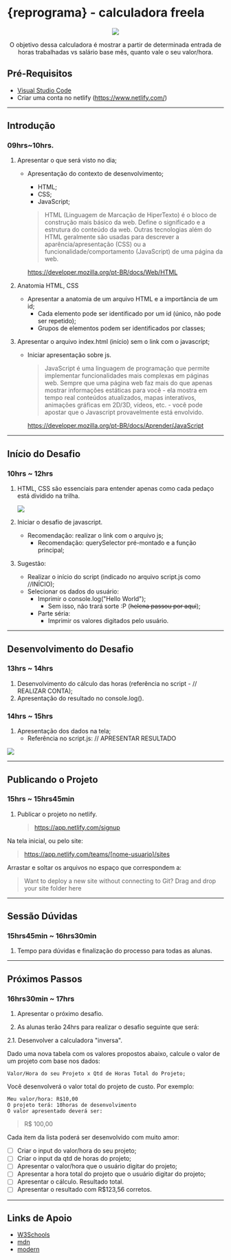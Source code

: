 # {reprograma} - calculadora freela

<p align="center">
  <img src=".github/docs/fullpage.png"/>
	
  <p align="center">
  O objetivo dessa calculadora é mostrar a partir de determinada entrada de horas trabalhadas vs salário base mês, quanto vale o seu valor/hora.
  </p>
  
</p>

## Pré-Requisitos

  - [Visual Studio Code](https://code.visualstudio.com/)
  - Criar uma conta no netlify (https://www.netlify.com/)

---

## Introdução

### 09hrs~10hrs.

1. Apresentar o que será visto no dia;
	- Apresentação do contexto de desenvolvimento;
		- HTML;
		- CSS;
		- JavaScript;
		
		> HTML (Linguagem de Marcação de HiperTexto) é o bloco de construção mais básico da web. Define o significado e a estrutura do conteúdo da web. Outras tecnologias além do HTML geralmente são usadas para descrever a aparência/apresentação (CSS) ou a funcionalidade/comportamento (JavaScript) de uma página da web.

		https://developer.mozilla.org/pt-BR/docs/Web/HTML

2. Anatomia HTML, CSS
	- Apresentar a anatomia de um arquivo HTML e a importância de um id;
		- Cada elemento pode ser identificado por um id (único, não pode ser repetido);
		- Grupos de elementos podem ser identificados por classes;

3. Apresentar o arquivo index.html (início) sem o link com o javascript;
	- Iniciar apresentação sobre js.

		> JavaScript é uma linguagem de programação que permite implementar funcionalidades mais complexas em páginas web. Sempre que uma página web faz mais do que apenas mostrar informações estáticas para você - ela mostra em tempo real conteúdos atualizados, mapas interativos, animações gráficas em 2D/3D, vídeos, etc. -  você pode apostar que o Javascript provavelmente está envolvido.

		https://developer.mozilla.org/pt-BR/docs/Aprender/JavaScript

---

## Início do Desafio

### 10hrs ~ 12hrs

1. HTML, CSS são essenciais para entender apenas como cada pedaço está dividido na trilha.

	![](.github/docs/deadpool.gif)

2. Iniciar o desafio de javascript.
	- Recomendação: realizar o link com o arquivo js;
		- Recomendação: querySelector pré-montado e a função principal;
3. Sugestão: 
	- Realizar o início do script (indicado no arquivo script.js como //INÍCIO);
	- Selecionar os dados do usuário:
		- Imprimir o console.log("Hello World");
			- Sem isso, não trará sorte :P (~~helena passou por aqui~~);
		- Parte séria:
			- Imprimir os valores digitados pelo usuário.

---

## Desenvolvimento do Desafio

### 13hrs ~ 14hrs

1. Desenvolvimento do cálculo das horas (referência no script - // REALIZAR CONTA);
2. Apresentação do resultado no console.log().

### 14hrs ~ 15hrs

1. Apresentação dos dados na tela;
	- Referência no script.js: // APRESENTAR RESULTADO

<img src=".github/docs/calculator.png"/>

---

## Publicando o Projeto

### 15hrs ~ 15hrs45min

1. Publicar o projeto no netlify.

	> https://app.netlify.com/signup

Na tela inicial, ou pelo site: 

> https://app.netlify.com/teams/[nome-usuario]/sites

Arrastar e soltar os arquivos no espaço que correspondem a:

> Want to deploy a new site without connecting to Git? Drag and drop your site folder here

---

## Sessão Dúvidas

### 15hrs45min ~ 16hrs30min

1. Tempo para dúvidas e finalização do processo para todas as alunas.

---

## Próximos Passos

### 16hrs30min ~ 17hrs

1. Apresentar o próximo desafio.

2. As alunas terão 24hrs para realizar o desafio seguinte que será:

2.1. Desenvolver a calculadora "inversa".

Dado uma nova tabela com os valores propostos abaixo, calcule o valor de um projeto com base nos dados:

```
Valor/Hora do seu Projeto x Qtd de Horas Total do Projeto;
```

Você desenvolverá o valor total do projeto de custo. Por exemplo:

```
Meu valor/hora: R$10,00
O projeto terá: 10horas de desenvolvimento
O valor apresentado deverá ser: 
```
> R$ 100,00

Cada item da lista poderá ser desenvolvido com muito amor:
- [ ] Criar o input do valor/hora do seu projeto;
- [ ] Criar o input da qtd de horas do projeto;
- [ ] Apresentar o valor/hora que o usuário digitar do projeto;
- [ ] Apresentar a hora total do projeto que o usuário digitar do projeto;
- [ ] Apresentar o cálculo. Resultado total.
- [ ] Apresentar o resultado com R$123,56 corretos.

---

## Links de Apoio

- [W3Schools](https://www.w3schools.com/js/)
- [mdn](https://developer.mozilla.org/en-US/docs/Web/JavaScript)
- [modern](https://javascript.info/)
